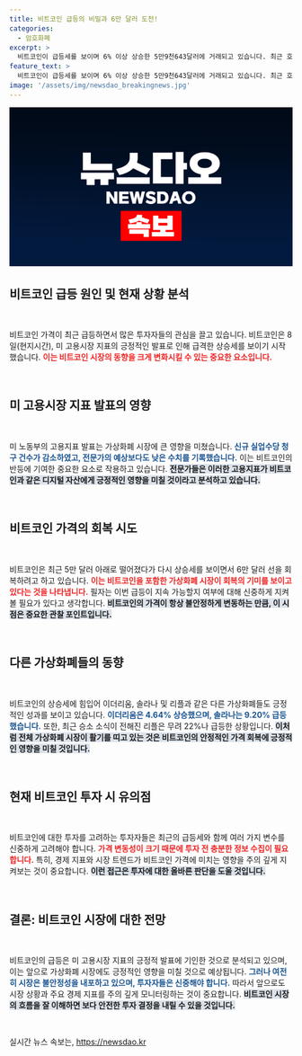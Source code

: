 ```yaml
---
title: 비트코인 급등의 비밀과 6만 달러 도전!
categories:
  - 암호화폐
excerpt: >
  비트코인이 급등세를 보이며 6% 이상 상승한 5만9천643달러에 거래되고 있습니다. 최근 호재로 떠오른 미국 고용지표의 발표가 긍정적인 영향을 미쳤습니다. 비트코인의 반등은 경기 침체 우려를 덜어주며, 다시 6만 달러 회복을 노립니다.
feature_text: >
  비트코인이 급등세를 보이며 6% 이상 상승한 5만9천643달러에 거래되고 있습니다. 최근 호재로 떠오른 미국 고용지표의 발표가 긍정적인 영향을 미쳤습니다. 비트코인의 반등은 경기 침체 우려를 덜어주며, 다시 6만 달러 회복을 노립니다.
image: '/assets/img/newsdao_breakingnews.jpg'
---
```


<p><img src="/assets/img/newsdao_breakingnews.jpg" alt="flaretime 속보" /></p>

<h2 data-ke-size="size26">비트코인 급등 원인 및 현재 상황 분석</h2>

<p data-ke-size="size16">&nbsp;</p>

<p>비트코인 가격이 최근 급등하면서 많은 투자자들의 관심을 끌고 있습니다. 비트코인은 8일(현지시간), 미 고용시장 지표의 긍정적인 발표로 인해 급격한 상승세를 보이기 시작했습니다. <b><span style="color: #ee2323;">이는 비트코인 시장의 동향을 크게 변화시킬 수 있는 중요한 요소입니다.</span></b> </p>

<p data-ke-size="size16">&nbsp;</p>

<h2 data-ke-size="size26">미 고용시장 지표 발표의 영향</h2>

<p data-ke-size="size16">&nbsp;</p>

<p>미 노동부의 고용지표 발표는 가상화폐 시장에 큰 영향을 미쳤습니다. <b><span style="color: #1a5490;">신규 실업수당 청구 건수가 감소하였고, 전문가의 예상보다도 낮은 수치를 기록했습니다.</span></b> 이는 비트코인의 반등에 기여한 중요한 요소로 작용하고 있습니다. <b><span style="background-color: #21538527;">전문가들은 이러한 고용지표가 비트코인과 같은 디지털 자산에게 긍정적인 영향을 미칠 것이라고 분석하고 있습니다.</span></b> </p>

<p data-ke-size="size16">&nbsp;</p>

<h2 data-ke-size="size26">비트코인 가격의 회복 시도</h2>

<p data-ke-size="size16">&nbsp;</p>

<p>비트코인은 최근 5만 달러 아래로 떨어졌다가 다시 상승세를 보이면서 6만 달러 선을 회복하려고 하고 있습니다. <b><span style="color: #ee2323;">이는 비트코인을 포함한 가상화폐 시장이 회복의 기미를 보이고 있다는 것을 나타냅니다.</span></b> 필자는 이번 급등이 지속 가능할지 여부에 대해 신중하게 지켜볼 필요가 있다고 생각합니다. <b><span style="background-color: #21538527;">비트코인의 가격이 항상 불안정하게 변동하는 만큼, 이 시점은 중요한 관찰 포인트입니다.</span></b> </p>

<p data-ke-size="size16">&nbsp;</p>

<h2 data-ke-size="size26">다른 가상화폐들의 동향</h2>

<p data-ke-size="size16">&nbsp;</p>

<p>비트코인의 상승세에 힘입어 이더리움, 솔라나 및 리플과 같은 다른 가상화폐들도 긍정적인 성과를 보이고 있습니다. <b><span style="color: #1a5490;">이더리움은 4.64% 상승했으며, 솔라나는 9.20% 급등했습니다.</span></b> 또한, 최근 승소 소식이 전해진 리플은 무려 22%나 급등한 상황입니다. <b><span style="background-color: #21538527;">이처럼 전체 가상화폐 시장이 활기를 띠고 있는 것은 비트코인의 안정적인 가격 회복에 긍정적인 영향을 미칠 것입니다.</span></b> </p>

<p data-ke-size="size16">&nbsp;</p>

<h2 data-ke-size="size26">현재 비트코인 투자 시 유의점</h2>

<p data-ke-size="size16">&nbsp;</p>

<p>비트코인에 대한 투자를 고려하는 투자자들은 최근의 급등세와 함께 여러 가지 변수를 신중하게 고려해야 합니다. <b><span style="color: #ee2323;">가격 변동성이 크기 때문에 투자 전 충분한 정보 수집이 필요합니다.</span></b> 특히, 경제 지표와 시장 트렌드가 비트코인 가격에 미치는 영향을 주의 깊게 지켜보는 것이 중요합니다. <b><span style="background-color: #21538527;">이런 접근은 투자에 대한 올바른 판단을 도울 것입니다.</span></b> </p>

<p data-ke-size="size16">&nbsp;</p>

<h2 data-ke-size="size26">결론: 비트코인 시장에 대한 전망</h2>

<p data-ke-size="size16">&nbsp;</p>

<p>비트코인의 급등은 미 고용시장 지표의 긍정적 발표에 기인한 것으로 분석되고 있으며, 이는 앞으로 가상화폐 시장에도 긍정적인 영향을 미칠 것으로 예상됩니다. <b><span style="color: #1a5490;">그러나 여전히 시장은 불안정성을 내포하고 있으며, 투자자들은 신중해야 합니다.</span></b> 따라서 앞으로도 시장 상황과 주요 경제 지표를 주의 깊게 모니터링하는 것이 중요합니다. <b><span style="background-color: #21538527;">비트코인 시장의 흐름을 잘 이해하면 보다 안전한 투자 결정을 내릴 수 있을 것입니다.</span></b></p>

<p data-ke-size="size16">&nbsp;</p>
실시간 뉴스 속보는, <a href="https://newsdao.kr" rel="dofollow">https://newsdao.kr</a>


